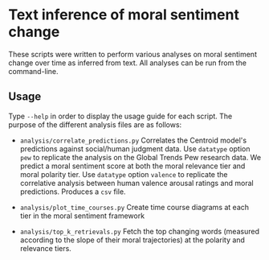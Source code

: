 # Text inference of moral sentiment change
These scripts were written to perform 
various analyses on moral sentiment change 
over time as inferred from text. All analyses
can be run from the command-line.

## Usage
Type `--help` in order to display the usage guide for each script. The
purpose of the different analysis files are as follows:
* `analysis/correlate_predictions.py` Correlates the Centroid model's predictions against social/human judgment data.
Use `datatype` option `pew` to replicate the analysis on the Global Trends Pew
research data. We predict a moral sentiment score at both the moral relevance tier and moral polarity tier.
Use `datatype` option `valence` to replicate the correlative analysis between human valence arousal ratings and moral 
predictions. Produces a `csv` file.

* `analysis/plot_time_courses.py` Create time course diagrams at each tier in the moral sentiment framework

* `analysis/top_k_retrievals.py` Fetch the top changing words (measured according to the slope of their moral 
trajectories) at the polarity and relevance tiers.

